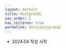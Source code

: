 ```yaml
---
layout: default
title: PostgreSQL
nav_order: 1
has_children: true
permalink: docs/postgresql
---
```


* 2024.04 작성 시작